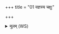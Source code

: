 +++
title = "01 यज्ञस्य चक्षुः"

+++
<details><summary>मूलम् (WS)</summary>

यज्ञस्य चक्षुः प्रभृतिर्मुखं च वाचा श्रोत्रेण मनसा जुहोमि । तु. शौ.सं. १९.५८  
इमं यज्ञं विततं विश्वकर्मणा देवा यन्तु सुमनस्यमानाः ॥ १ ॥
</details>
